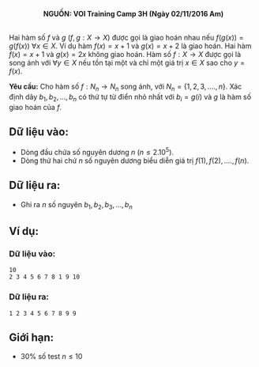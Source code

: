 **<center>NGUỒN: VOI Training Camp 3H  (Ngày 02/11/2016 Am)</center>**
<br>

Hai hàm số $f$ và $g$ $(f,g:X→X)$ được gọi là giao hoán nhau nếu $f(g(x))=g(f(x))\ ∀x∈X$. Ví dụ hàm $f(x)=x+1$ và $g(x)=x+2$ là giao hoán. Hai hàm $f(x)=x+1$ và $g(x)=2x$ không giao hoán. Hàm số $f:X→X$ được gọi là song ánh với $∀y∈X$ nếu tồn tại một và chỉ một giá trị $x∈X$ sao cho $y=f(x)$.

**Yêu cầu:** Cho hàm số $f:N_n→N_n$ song ánh, với $N_n=\{1,2,3,….,n\}$. Xác định dãy $b_1,b_2,…,b_n$ có thứ tự từ điển nhỏ nhất với $b_i=g(i)$ và $g$ là hàm số giao hoán của $f$.

## Dữ liệu vào:
- Dòng đầu chứa số nguyên dương $n\ (n≤2.10^5)$. 
- Dòng thứ hai chứ $n$ số nguyên dương biểu diễn giá trị $f(1),f(2),….,f(n)$.

## Dữ liệu ra:
- Ghi ra $n$ số nguyên $b_1,b_2,b_3,…,b_n$

## Ví dụ:
### Dữ liệu vào:
```
10
2 3 4 5 6 7 8 1 9 10
```

### Dữ liệu ra:
```
1 2 3 4 5 6 7 8 9 9
```

## Giới hạn:
- $30\%$ số test $n≤10$